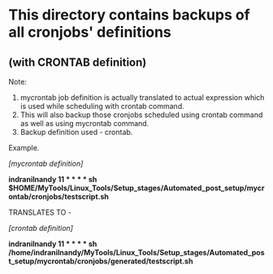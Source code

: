 # This directory contains backups of all cronjobs' definitions
## (with CRONTAB definition)

Note:
1. mycrontab job definition is actually translated to actual expression which is used while scheduling with crontab command.
2. This will also backup those cronjobs scheduled using crontab command as well as using mycrontab command.
3. Backup definition used - crontab.

Example.

*[mycrontab definition]*

**indranilnandy   11 * * * * sh $HOME/MyTools/Linux_Tools/Setup_stages/Automated_post_setup/mycrontab/cronjobs/testscript.sh**

TRANSLATES TO -

*[crontab definition]*

**indranilnandy 11 * * * * sh /home/indranilnandy/MyTools/Linux_Tools/Setup_stages/Automated_post_setup/mycrontab/cronjobs/generated/testscript.sh**